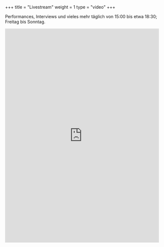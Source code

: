 +++
title = "Livestream"
weight = 1
type = "video"
+++

Performances, Interviews und vieles mehr täglich von 15:00 bis etwa 18:30; Freitag bis Sonntag.

<div class="embed‐container">
<iframe width="100%" height="700" src="https://www.alex-berlin.de/alextv_event" frameborder="0"
allowfullscreen>
</iframe>
</div>
